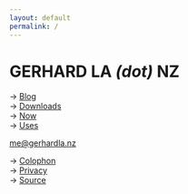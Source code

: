 ```yaml
---
layout: default
permalink: /
---
```

# GERHARD LA *(dot)* NZ

→ [Blog](blog)  
→ [Downloads](downloads)  
→ [Now](now)  
→ [Uses](uses)

[me@gerhardla.nz](mailto:me@gerhardla.nz)

→ [Colophon](colophon)  
→ [Privacy](privacy)  
→ [Source](https://github.com/gerhardlanz)
